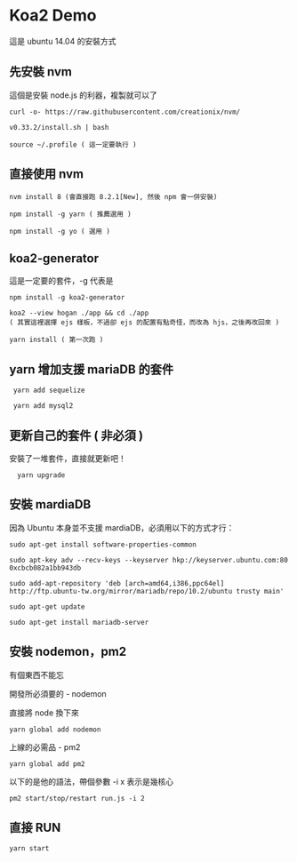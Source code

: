 # Koa2 Demo

這是 ubuntu 14.04 的安裝方式

## 先安裝 nvm  
這個是安裝 node.js 的利器，複製就可以了

```
curl -o- https://raw.githubusercontent.com/creationix/nvm/

v0.33.2/install.sh | bash

source ~/.profile ( 這一定要執行 )
```

## 直接使用 nvm

```
nvm install 8 (會直接跑 8.2.1[New], 然後 npm 會一併安裝)

npm install -g yarn ( 推薦選用 )

npm install -g yo ( 選用 )
```

## koa2-generator

這是一定要的套件，-g 代表是

```
npm install -g koa2-generator

koa2 --view hogan ./app && cd ./app 
( 其實這裡選擇 ejs 樣板，不過卻 ejs 的配置有點奇怪，而改為 hjs，之後再改回來 )

yarn install ( 第一次跑 )
```

## yarn 增加支援 mariaDB 的套件

```
 yarn add sequelize
 
 yarn add mysql2
```

## 更新自己的套件 ( 非必須 )

安裝了一堆套件，直接就更新吧！

```
  yarn upgrade
```


## 安裝 mardiaDB

因為 Ubuntu 本身並不支援 mardiaDB，必須用以下的方式才行：  

```
sudo apt-get install software-properties-common

sudo apt-key adv --recv-keys --keyserver hkp://keyserver.ubuntu.com:80 0xcbcb082a1bb943db

sudo add-apt-repository 'deb [arch=amd64,i386,ppc64el] http://ftp.ubuntu-tw.org/mirror/mariadb/repo/10.2/ubuntu trusty main'

sudo apt-get update

sudo apt-get install mariadb-server
```

## 安裝 nodemon，pm2 

有個東西不能忘

開發所必須要的 - nodemon

直接將 node 換下來

```
yarn global add nodemon
```

上線的必需品 - pm2

```
yarn global add pm2
```

以下的是他的語法，帶個參數 -i x 表示是幾核心

```
pm2 start/stop/restart run.js -i 2
```


## 直接 RUN 


```
yarn start
```